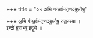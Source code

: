 +++
title = "०५ अभि गन्धर्वमतृणदबुध्नेषु"

+++
अ॒भि ग॑न्ध॒र्वम॑तृणदबु॒ध्नेषु॒ रज॒स्स्वा ।  
इन्द्रो॑ ब्र॒ह्मभ्य॒ इद्वृ॒धे ॥